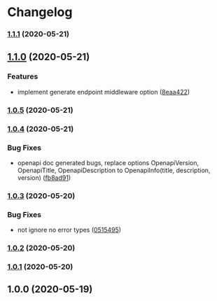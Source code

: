 # Changelog
### [1.1.1](https://github.com/swipe-io/swipe/compare/v1.1.0...v1.1.1) (2020-05-21)

## [1.1.0](https://github.com/swipe-io/swipe/compare/v1.0.5...v1.1.0) (2020-05-21)


### Features

* implement generate endpoint middleware option ([8eaa422](https://github.com/swipe-io/swipe/commit/8eaa4222b48fc79ad8773c8483ddf2634fec0377))

### [1.0.5](https://github.com/swipe-io/swipe/compare/v1.0.4...v1.0.5) (2020-05-21)

### [1.0.4](https://github.com/swipe-io/swipe/compare/v1.0.3...v1.0.4) (2020-05-21)


### Bug Fixes

* openapi doc generated bugs, replace options OpenapiVersion, OpenapiTitle, OpenapiDescription to OpenapiInfo(title, description, version) ([fb8ad91](https://github.com/swipe-io/swipe/commit/fb8ad91a3328c5c7ddda5956921112d62822fb1c))

### [1.0.3](https://github.com/swipe-io/swipe/compare/v1.0.2...v1.0.3) (2020-05-20)


### Bug Fixes

* not ignore no error types ([0515495](https://github.com/swipe-io/swipe/commit/051549519a3a5d68da1cc577c372943a225367ee))

### [1.0.2](https://github.com/swipe-io/swipe/compare/v1.0.1...v1.0.2) (2020-05-20)

### [1.0.1](https://github.com/swipe-io/swipe/compare/v1.0.0...v1.0.1) (2020-05-20)

## 1.0.0 (2020-05-19)
